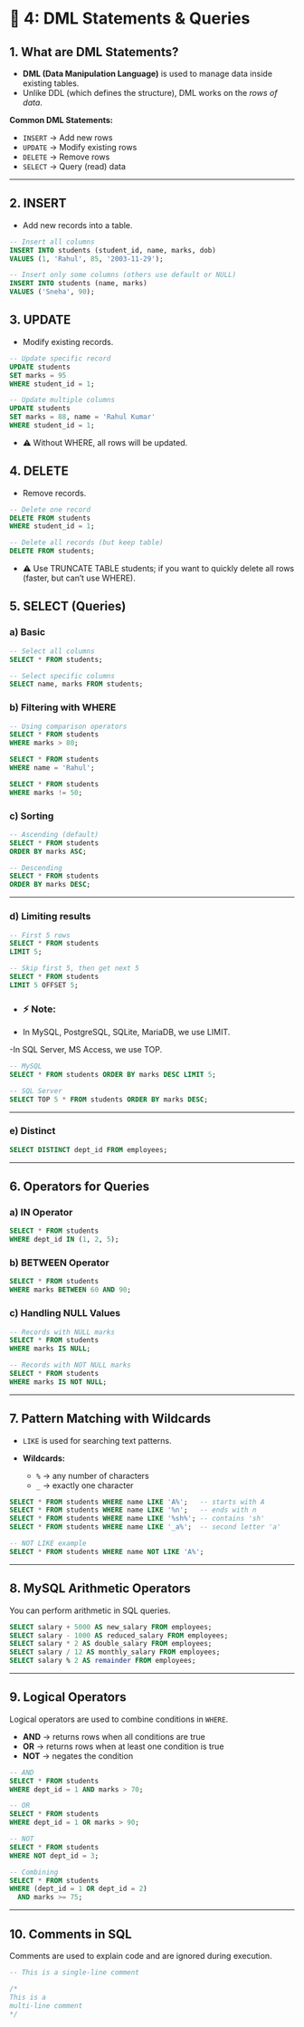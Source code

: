 # 📘 4: DML Statements & Queries

## 1. What are DML Statements?
- **DML (Data Manipulation Language)** is used to manage data inside existing tables.  
- Unlike DDL (which defines the structure), DML works on the *rows of data*.  

**Common DML Statements:**
- `INSERT` → Add new rows  
- `UPDATE` → Modify existing rows  
- `DELETE` → Remove rows  
- `SELECT` → Query (read) data  

---

## 2. INSERT
- Add new records into a table.

```sql
-- Insert all columns
INSERT INTO students (student_id, name, marks, dob)
VALUES (1, 'Rahul', 85, '2003-11-29');

-- Insert only some columns (others use default or NULL)
INSERT INTO students (name, marks)
VALUES ('Sneha', 90);
```
## 3. UPDATE
- Modify existing records.

```sql
-- Update specific record
UPDATE students
SET marks = 95
WHERE student_id = 1;

-- Update multiple columns
UPDATE students
SET marks = 88, name = 'Rahul Kumar'
WHERE student_id = 1;
```
- ⚠️ Without WHERE, all rows will be updated.

## 4. DELETE
- Remove records.

```sql
-- Delete one record
DELETE FROM students
WHERE student_id = 1;

-- Delete all records (but keep table)
DELETE FROM students;
```

- ⚠️ Use TRUNCATE TABLE students; if you want to quickly delete all rows (faster, but can’t use WHERE).

## 5. SELECT (Queries)

### a) Basic
```sql
-- Select all columns
SELECT * FROM students;

-- Select specific columns
SELECT name, marks FROM students;
```

### b) Filtering with WHERE

```sql
-- Using comparison operators
SELECT * FROM students
WHERE marks > 80;

SELECT * FROM students
WHERE name = 'Rahul';

SELECT * FROM students
WHERE marks != 50;
```

### c) Sorting

```sql
-- Ascending (default)
SELECT * FROM students
ORDER BY marks ASC;

-- Descending
SELECT * FROM students
ORDER BY marks DESC;
```

---

### d) Limiting results

```sql
-- First 5 rows
SELECT * FROM students
LIMIT 5;

-- Skip first 5, then get next 5
SELECT * FROM students
LIMIT 5 OFFSET 5;
```
- ### ⚡ Note:

- In MySQL, PostgreSQL, SQLite, MariaDB, we use LIMIT.

-In SQL Server, MS Access, we use TOP.
```sql
-- MySQL
SELECT * FROM students ORDER BY marks DESC LIMIT 5;

-- SQL Server
SELECT TOP 5 * FROM students ORDER BY marks DESC;
```

---

### e) Distinct

```sql
SELECT DISTINCT dept_id FROM employees;
```

---

## 6. Operators for Queries

### a) IN Operator

```sql
SELECT * FROM students
WHERE dept_id IN (1, 2, 5);
```

### b) BETWEEN Operator

```sql
SELECT * FROM students
WHERE marks BETWEEN 60 AND 90;
```

### c) Handling NULL Values

```sql
-- Records with NULL marks
SELECT * FROM students
WHERE marks IS NULL;

-- Records with NOT NULL marks
SELECT * FROM students
WHERE marks IS NOT NULL;
```

---

## 7. Pattern Matching with Wildcards

* `LIKE` is used for searching text patterns.
* **Wildcards:**

  * `%` → any number of characters
  * `_` → exactly one character

```sql
SELECT * FROM students WHERE name LIKE 'A%';   -- starts with A
SELECT * FROM students WHERE name LIKE '%n';   -- ends with n
SELECT * FROM students WHERE name LIKE '%sh%'; -- contains 'sh'
SELECT * FROM students WHERE name LIKE '_a%';  -- second letter 'a'
```

```sql
-- NOT LIKE example
SELECT * FROM students WHERE name NOT LIKE 'A%';
```
---

## 8. MySQL Arithmetic Operators

You can perform arithmetic in SQL queries.

```sql
SELECT salary + 5000 AS new_salary FROM employees;
SELECT salary - 1000 AS reduced_salary FROM employees;
SELECT salary * 2 AS double_salary FROM employees;
SELECT salary / 12 AS monthly_salary FROM employees;
SELECT salary % 2 AS remainder FROM employees;
```

---

## 9. Logical Operators

Logical operators are used to combine conditions in `WHERE`.

* **AND** → returns rows when all conditions are true
* **OR** → returns rows when at least one condition is true
* **NOT** → negates the condition

```sql
-- AND
SELECT * FROM students
WHERE dept_id = 1 AND marks > 70;

-- OR
SELECT * FROM students
WHERE dept_id = 1 OR marks > 90;

-- NOT
SELECT * FROM students
WHERE NOT dept_id = 3;

-- Combining
SELECT * FROM students
WHERE (dept_id = 1 OR dept_id = 2)
  AND marks >= 75;
```

---

## 10. Comments in SQL

Comments are used to explain code and are ignored during execution.

```sql
-- This is a single-line comment

/*
This is a
multi-line comment
*/
```
